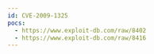 ```yaml
---
id: CVE-2009-1325
pocs:
  - https://www.exploit-db.com/raw/8402
  - https://www.exploit-db.com/raw/8416
---
```

